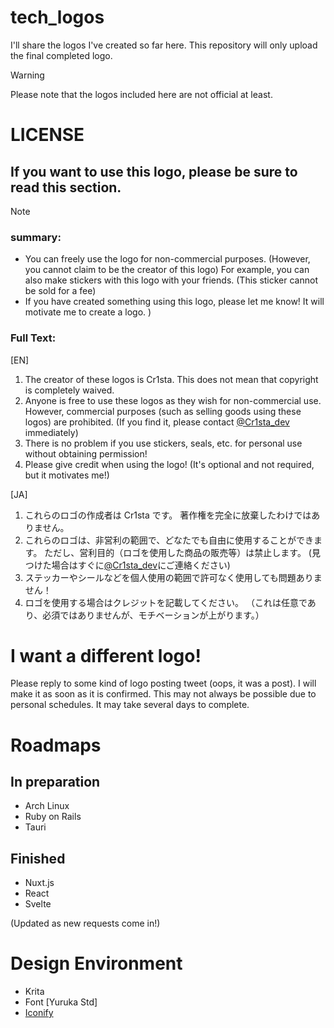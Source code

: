 # tech_logos
I'll share the logos I've created so far here.
This repository will only upload the final completed logo.
> [!WARNING]
> Please note that the logos included here are not official at least.

# LICENSE
## If you want to use this logo, please be sure to read this section.
> [!NOTE]
> ### summary:
> - You can freely use the logo for non-commercial purposes. (However, you cannot claim to be the creator of this logo)
> For example, you can also make stickers with this logo with your friends. (This sticker cannot be sold for a fee)
> - If you have created something using this logo, please let me know! It will motivate me to create a logo. )

### Full Text:
[EN]
1. The creator of these logos is Cr1sta. This does not mean that copyright is completely waived.
2. Anyone is free to use these logos as they wish for non-commercial use. However, commercial purposes (such as selling goods using these logos) are prohibited. (If you find it, please contact [@Cr1sta_dev](https://x.com/Cr1sta_dev) immediately)
3. There is no problem if you use stickers, seals, etc. for personal use without obtaining permission!
4. Please give credit when using the logo! (It's optional and not required, but it motivates me!)

[JA]
1. これらのロゴの作成者は Cr1sta です。 著作権を完全に放棄したわけではありません。
2. これらのロゴは、非営利の範囲で、どなたでも自由に使用することができます。 ただし、営利目的（ロゴを使用した商品の販売等）は禁止します。 (見つけた場合はすぐに[@Cr1sta_dev](https://x.com/Cr1sta_dev)にご連絡ください)
3. ステッカーやシールなどを個人使用の範囲で許可なく使用しても問題ありません！
4. ロゴを使用する場合はクレジットを記載してください。 （これは任意であり、必須ではありませんが、モチベーションが上がります。）

# I want a different logo!
Please reply to some kind of logo posting tweet (oops, it was a post). I will make it as soon as it is confirmed.
This may not always be possible due to personal schedules. It may take several days to complete.

# Roadmaps
## In preparation
- Arch Linux
- Ruby on Rails
- Tauri

## Finished
- Nuxt.js
- React
- Svelte
  
(Updated as new requests come in!)

# Design Environment
- Krita
- Font [Yuruka Std]
- [Iconify](https://iconify.design)
